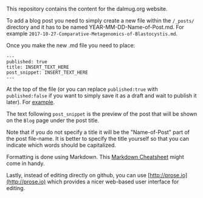 This repository contains the content for the dalmug.org website.

To add a blog post you need to simply create a new file within the `/_posts/` directory and it has to be named YEAR-MM-DD-Name-of-Post.md. For example `2017-10-27-Comparative-Metagenomics-of-Blastocystis.md`.

Once you make the new .md file you need to place:
```
---
published: true
title: INSERT_TEXT_HERE
post_snippet: INSERT_TEXT_HERE
---
```

At the top of the file (or you can replace ```published:true``` with ```published:false``` if you want to simply save it as a draft and wait to publish it later). For [example](
https://raw.githubusercontent.com/LangilleLab/DalMUG/master/_posts/2017-10-27-Comparative-Metagenomics-of-Blastocystis.md).

The text following ```post_snippet``` is the preview of the post that will be shown on the ```Blog``` page under the post title.

Note that if you do not specify a title it will be the "Name-of-Post" part of the post file-name. It is better to specify the title yourself so that you can indicate which words should be capitalized.

Formatting is done using Markdown. 
This [Markdown Cheatsheet](http://www.jekyllnow.com/Markdown-Style-Guide/) might come in handy.

Lastly, instead of editing directly on github, you can use [http://prose.io](http://prose.io) which provides a nicer web-based user interface for editing. 

